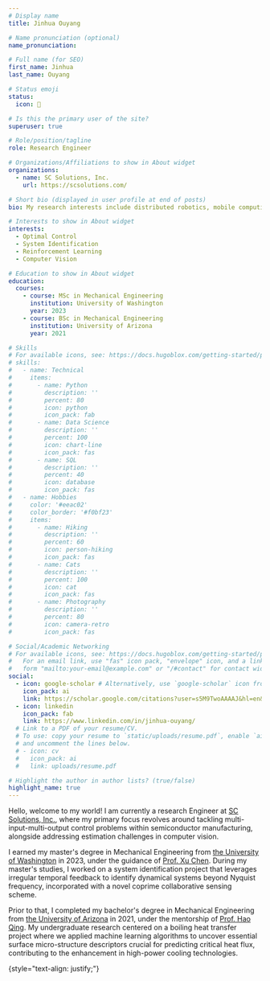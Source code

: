 ```yaml
---
# Display name
title: Jinhua Ouyang

# Name pronunciation (optional)
name_pronunciation: 

# Full name (for SEO)
first_name: Jinhua 
last_name: Ouyang

# Status emoji
status:
  icon: 🌱

# Is this the primary user of the site?
superuser: true

# Role/position/tagline
role: Research Engineer

# Organizations/Affiliations to show in About widget
organizations:
  - name: SC Solutions, Inc. 
    url: https://scsolutions.com/

# Short bio (displayed in user profile at end of posts)
bio: My research interests include distributed robotics, mobile computing and programmable matter.

# Interests to show in About widget
interests:
  - Optimal Control
  - System Identification
  - Reinforcement Learning
  - Computer Vision

# Education to show in About widget
education:
  courses:
    - course: MSc in Mechanical Engineering
      institution: University of Washington
      year: 2023
    - course: BSc in Mechanical Engineering
      institution: University of Arizona
      year: 2021

# Skills
# For available icons, see: https://docs.hugoblox.com/getting-started/page-builder/#icons
# skills:
#   - name: Technical
#     items:
#       - name: Python
#         description: ''
#         percent: 80
#         icon: python
#         icon_pack: fab
#       - name: Data Science
#         description: ''
#         percent: 100
#         icon: chart-line
#         icon_pack: fas
#       - name: SQL
#         description: ''
#         percent: 40
#         icon: database
#         icon_pack: fas
#   - name: Hobbies
#     color: '#eeac02'
#     color_border: '#f0bf23'
#     items:
#       - name: Hiking
#         description: ''
#         percent: 60
#         icon: person-hiking
#         icon_pack: fas
#       - name: Cats
#         description: ''
#         percent: 100
#         icon: cat
#         icon_pack: fas
#       - name: Photography
#         description: ''
#         percent: 80
#         icon: camera-retro
#         icon_pack: fas

# Social/Academic Networking
# For available icons, see: https://docs.hugoblox.com/getting-started/page-builder/#icons
#   For an email link, use "fas" icon pack, "envelope" icon, and a link in the
#   form "mailto:your-email@example.com" or "/#contact" for contact widget.
social:
  - icon: google-scholar # Alternatively, use `google-scholar` icon from `ai` icon pack
    icon_pack: ai
    link: https://scholar.google.com/citations?user=s5M9TwoAAAAJ&hl=en&oi=ao
  - icon: linkedin
    icon_pack: fab
    link: https://www.linkedin.com/in/jinhua-ouyang/
  # Link to a PDF of your resume/CV.
  # To use: copy your resume to `static/uploads/resume.pdf`, enable `ai` icons in `params.yaml`,
  # and uncomment the lines below.
  # - icon: cv
  #   icon_pack: ai
  #   link: uploads/resume.pdf

# Highlight the author in author lists? (true/false)
highlight_name: true
---
```


Hello, welcome to my world! I am currently a research Engineer at [SC Solutions, Inc.](https://scsolutions.com/), where my primary focus revolves around tackling multi-input-multi-output control problems within semiconductor manufacturing, alongside addressing estimation challenges in computer vision. 

I earned my master's degree in Mechanical Engineering from [the University of Washington](https://www.washington.edu/) in 2023, under the guidance of [Prof. Xu Chen](https://faculty.washington.edu/chx/). During my master's studies, I worked on a system identification project that leverages irregular temporal feedback to identify dynamical systems beyond Nyquist frequency, incorporated with a novel coprime collaborative sensing scheme. 

Prior to that, I completed my bachelor's degree in Mechanical Engineering from [the University of Arizona](https://www.arizona.edu/) in 2021, under the mentorship of [Prof. Hao Qing](https://ame.engineering.arizona.edu/faculty-staff/faculty/qing-hao). My undergraduate research centered on a boiling heat transfer project where we applied machine learning algorithms to uncover essential surface micro-structure descriptors crucial for predicting critical heat flux, contributing to the enhancement in high-power cooling technologies.

{style="text-align: justify;"}
